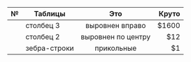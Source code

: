 |№| Таблицы       | Это                | Круто |
|-| ------------- |:------------------:| -----:|
| | столбец 3     | выровнен вправо    | $1600 |
| | столбец 2     | выровнен по центру |   $12 |
| | зебра-строки  | прикольные         |    $1 |
